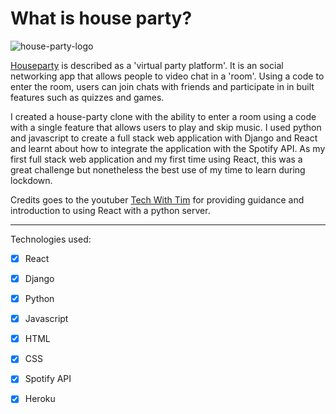 # What is house party?

![house-party-logo](https://www.surecloud.com/wp-content/uploads/2020/04/house-party-.png)

[Houseparty](https://houseparty.com/) is described as a 'virtual party platform'. It is an social networking app that allows people to video chat in a 'room'. Using a code to enter the room, users can join chats with friends and participate in in built features such as quizzes and games.

I created a house-party clone with the ability to enter a room using a code with a single feature that allows users to play and skip music. I used python and javascript to create a full stack web application with Django and React and learnt about how to integrate the application with the Spotify API. As my first full stack web application and my first time using React, this was a great challenge but nonetheless the best use of my time to learn during lockdown. 

Credits goes to the youtuber [Tech With Tim](https://www.youtube.com/channel/UC4JX40jDee_tINbkjycV4Sg) for providing guidance and introduction to using React with a python server. 


---

Technologies used:
- [x] React
- [x] Django 
- [x] Python 
- [x] Javascript
- [x] HTML
- [x] CSS
- [x] Spotify API
- [x] Heroku

